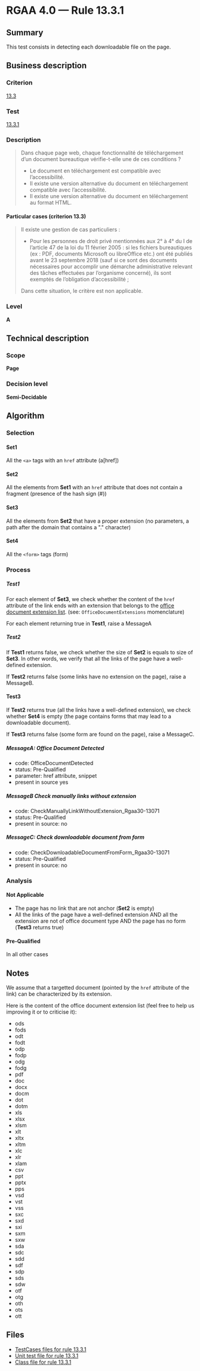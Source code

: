 # RGAA 4.0 — Rule 13.3.1

## Summary

This test consists in detecting each downloadable file on the page.

## Business description

### Criterion

[13.3](https://www.numerique.gouv.fr/publications/rgaa-accessibilite/methode/criteres/#crit-13-3)

### Test

[13.3.1](https://www.numerique.gouv.fr/publications/rgaa-accessibilite/methode/criteres/#test-13-3-1)

### Description

> Dans chaque page web, chaque fonctionnalité de téléchargement d’un document bureautique vérifie-t-elle une de ces conditions ?
> 
> * Le document en téléchargement est compatible avec l’accessibilité.
> * Il existe une version alternative du document en téléchargement compatible avec l’accessibilité.
> * Il existe une version alternative du document en téléchargement au format HTML.

#### Particular cases (criterion 13.3)

> Il existe une gestion de cas particuliers :
> 
> * Pour les personnes de droit privé mentionnées aux 2° à 4° du I de l’article 47 de la loi du 11 février 2005 : si les fichiers bureautiques (ex : PDF, documents Microsoft ou libreOffice etc.) ont été publiés avant le 23 septembre 2018 (sauf si ce sont des documents nécessaires pour accomplir une démarche administrative relevant des tâches effectuées par l’organisme concerné), ils sont exemptés de l’obligation d’accessibilité ;
> 
> Dans cette situation, le critère est non applicable.

### Level

**A**


## Technical description

### Scope

**Page**

### Decision level

**Semi-Decidable**

## Algorithm

### Selection

#### Set1

All the `<a>` tags with an `href` attribute (a[href])

#### Set2

All the elements from **Set1** with an `href` attribute that does not
contain a fragment (presence of the hash sign (#))

#### Set3

All the elements from **Set2** that have a proper extension (no
parameters, a path after the domain that contains a "." character)

#### Set4

All the `<form>` tags (form)

### Process

##### Test1

For each element of **Set3**, we check whether the content of the `href`
attribute of the link ends with an extension that belongs to the [office
document extension list](#notes). (see: `OfficeDocumentExtensions` momenclature)

For each element returning true in **Test1**, raise a MessageA

##### Test2

If **Test1** returns false, we check whether the size of **Set2** is equals to
size of **Set3**. In other words, we verify that all the links of the page
have a well-defined extension.

If **Test2** returns false (some links have no extension on the page), raise
a MessageB.

#### Test3

If **Test2** returns true (all the links have a well-defined extension), we
check whether **Set4** is empty (the page contains forms that may lead to a
downloadable document).

If **Test3** returns false (some form are found on the page), raise a
MessageC.

##### MessageA: Office Document Detected

-   code: OfficeDocumentDetected
-   status: Pre-Qualified
-   parameter: href attribute, snippet
-   present in source  yes

##### MessageB  Check manually links without extension

-   code: CheckManuallyLinkWithoutExtension_Rgaa30-13071
-   status: Pre-Qualified
-   present in source: no

##### MessageC: Check downloadable document from form

-   code: CheckDownloadableDocumentFromForm_Rgaa30-13071
-   status: Pre-Qualified
-   present in source: no

### Analysis

#### Not Applicable

-   The page has no link that are not anchor (**Set2** is empty)
-   All the links of the page have a well-defined
    extension AND all the extension are not of office document type AND
    the page has no form (**Test3** returns true)

#### Pre-Qualified

In all other cases

## Notes

We assume that a targetted document (pointed by the `href` attribute of
the link) can be characterized by its extension.

Here is the content of the office document extension list (feel free to
help us improving it or to criticise it):

- ods
- fods
- odt
- fodt
- odp
- fodp
- odg
- fodg
- pdf
- doc
- docx
- docm
- dot
- dotm
- xls
- xlsx
- xlsm
- xlt
- xltx
- xltm
- xlc
- xlr
- xlam
- csv
- ppt
- pptx
- pps
- vsd
- vst
- vss
- sxc
- sxd
- sxi
- sxm
- sxw
- sda
- sdc
- sdd
- sdf
- sdp
- sds
- sdw
- otf
- otg
- oth
- ots
- ott




## Files

- [TestCases files for rule 13.3.1](https://gitlab.com/asqatasun/Asqatasun/-/tree/master/rules/rules-rgaa4.0/src/test/resources/testcases/rgaa40/Rgaa40Rule130301/)
- [Unit test file for rule 13.3.1](https://gitlab.com/asqatasun/Asqatasun/-/blob/master/rules/rules-rgaa4.0/src/test/java/org/asqatasun/rules/rgaa40/Rgaa40Rule130301Test.java)
- [Class file for rule 13.3.1](https://gitlab.com/asqatasun/Asqatasun/-/blob/master/rules/rules-rgaa4.0/src/main/java/org/asqatasun/rules/rgaa40/Rgaa40Rule130301.java)


